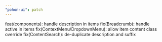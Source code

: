 ```yaml
---
"pohon-ui": patch
---
```


feat(components): handle description in items
fix(Breadcrumb): handle active in items
fix(ContextMenu/DropdownMenu): allow item content class override
fix(ContentSearch): de-duplicate description and suffix
